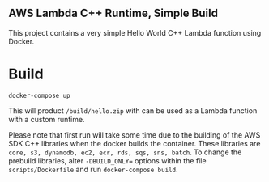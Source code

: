 
## AWS Lambda C++ Runtime, Simple Build

This project contains a very simple Hello World C++ Lambda function using Docker.

# Build
```
docker-compose up
```
This will product `/build/hello.zip` with can be used as a Lambda function with a custom runtime.

Please note that first run will take some time due to the building of the AWS SDK C++ libraries when the docker builds the container. 
These libraries are `core, s3, dynamodb, ec2, ecr, rds, sqs, sns, batch`. To change the prebuild libraries, alter `-DBUILD_ONLY=` options within the file `scripts/Dockerfile` and run `docker-compose build`.